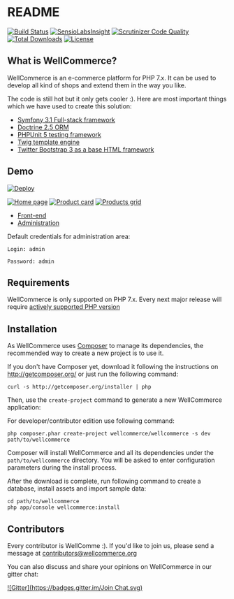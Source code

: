 README
======

[![Build Status](https://travis-ci.org/WellCommerce/WellCommerce.svg?branch=development)](https://travis-ci.org/WellCommerce/WellCommerce)
[![SensioLabsInsight](https://insight.sensiolabs.com/projects/98fa65a3-a9a0-4ae8-b7c9-27d3cc1cebb2/mini.png)](https://insight.sensiolabs.com/projects/98fa65a3-a9a0-4ae8-b7c9-27d3cc1cebb2)
[![Scrutinizer Code Quality](https://scrutinizer-ci.com/g/WellCommerce/WellCommerce/badges/quality-score.png?b=development)](https://scrutinizer-ci.com/g/WellCommerce/WellCommerce/?branch=development)
[![Total Downloads](https://poser.pugx.org/wellcommerce/wellcommerce/downloads.svg)](https://packagist.org/packages/wellcommerce/wellcommerce)
[![License](https://poser.pugx.org/wellcommerce/wellcommerce/license.svg)](https://packagist.org/packages/wellcommerce/wellcommerce)

What is WellCommerce?
---------------------

WellCommerce is an e-commerce platform for PHP 7.x. It can be used to develop all kind of shops and extend them in the way you like.

The code is still hot but it only gets cooler :). Here are most important things which we have used to create this solution:

- [Symfony 3.1 Full-stack framework][1]
- [Doctrine 2.5 ORM][2]
- [PHPUnit 5 testing framework][3]
- [Twig template engine][4]
- [Twitter Bootstrap 3 as a base HTML framework][5]

Demo
------------

[![Deploy](https://www.herokucdn.com/deploy/button.png)](https://heroku.com/deploy?template=https://github.com/WellCommerce/WellCommerce/tree/heroku-demo)

[![Home page](http://wellcommerce.org/web/assets/screens/mainside-m.png)](http://wellcommerce.org/web/assets/screens/mainside.png)
[![Product card](http://wellcommerce.org/web/assets/screens/product-m.png)](http://wellcommerce.org/web/assets/screens/product.png)
[![Products grid](http://wellcommerce.org/web/assets/screens/category-m.png)](http://wellcommerce.org/web/assets/screens/category.png)

- [Front-end][8]
- [Administration][9]

Default credentials for administration area:

    Login: admin
    
    Password: admin

Requirements
------------

WellCommerce is only supported on PHP 7.x. Every next major release will require [actively supported PHP version][7]

Installation
------------

As WellCommerce uses [Composer][6] to manage its dependencies, the recommended way
to create a new project is to use it.

If you don't have Composer yet, download it following the instructions on
http://getcomposer.org/ or just run the following command:

    curl -s http://getcomposer.org/installer | php

Then, use the `create-project` command to generate a new WellCommerce application:

For developer/contributor edition use following command:

    php composer.phar create-project wellcommerce/wellcommerce -s dev path/to/wellcommerce

Composer will install WellCommerce and all its dependencies under the `path/to/wellcommerce` directory. You will be asked to enter configuration parameters during the install process.

After the download is complete, run following command to create a database, install assets and import sample data:

    cd path/to/wellcommerce
    php app/console wellcommerce:install

Contributors
------------

Every contributor is WellComme :). If you'd like to join us, please send a message at contributors@wellcommerce.org

You can also discuss and share your opinions on WellCommerce in our gitter chat:

[![Gitter](https://badges.gitter.im/Join Chat.svg)](https://gitter.im/WellCommerce/WellCommerce?utm_source=badge&utm_medium=badge&utm_campaign=pr-badge&utm_content=badge)

[1]:  http://symfony.com
[2]:  http://doctrine-project.org
[3]:  https://phpunit.de
[4]:  http://twig.sensiolabs.org
[5]:  http://getbootstrap.com
[6]:  http://getcomposer.org/
[7]:  http://php.net/supported-versions.php
[8]:  http://demo.wellcommerce.org
[9]:  http://demo.wellcommerce.org/admin
